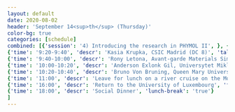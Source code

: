 ```yaml
---
layout: default
date: 2020-08-02
header: 'September 14<sup>th</sup> (Thursday)'
color-bg: true
categories: [schedule]
combined: [{'session': '4) Introducing the research in PHYMOL II', }, {'time': '9:00-9:20', 'descr': 'Matyas Nachtigall, University of Luxembourg (DC 7)','talk': 'true'},
{'time': '9:20-9:40', 'descr': 'Kasia Krupka, CSIC Madrid (DC 8)', 'talk': 'true'},
{'time': '9:40-10:00', 'descr': 'Rony Letona, Avant-garde Materials Simulations (DC 9)', 'talk': 'true'},
{'time': '10:00-10:20', 'descr': 'Anderson Exlonk Gil, Universytet Miklaja (DC 10)', 'talk': 'true'},
{'time': '10:20-10:40', 'descr': 'Bruno Von Bruning, Queen Mary University of London (DC 11)', 'talk': 'true'},
{'time': '11:00', 'descr': 'Leave for lunch on a river cruise on the Moselle', 'fun': 'true'},
{'time': '16:00', 'descr': 'Return to the University of Luxembourg', 'fun': 'true'},
{'time': '18:00', 'descr': 'Social Dinner', 'lunch-break': 'true'}
]
---
```

